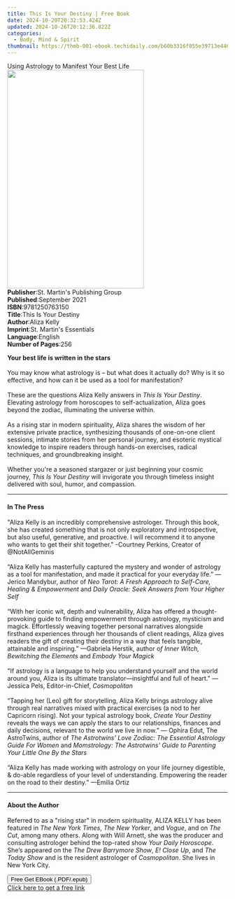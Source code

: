```yaml
---
title: This Is Your Destiny | Free Book
date: 2024-10-20T20:32:53.424Z
updated: 2024-10-26T20:12:36.822Z
categories:
  - Body, Mind & Spirit
thumbnail: https://thmb-001-ebook.techidaily.com/b60b3316f855e39713e4464edaa588441563284701e15767d738d1e5f9135dea.jpg
---
```

<main id="book-container">
  <div class="flex flex-col">
    <div class="book-brief flex-1 py-6 px-4 sm:p-6 md:py-10 md:px-8">
      <!-- brief-->
      <div class="book-brief-main">
        Using Astrology to Manifest Your Best Life
      </div>
    </div>
    <div
      class="book-meta-info flex-1 grid gap-4 col-start-1 col-end-3 row-start-1 sm:mb-6 sm:grid-cols-4 lg:gap-6 lg:col-start-2 lg:row-end-6 lg:row-span-6 lg:mb-0"
    >
      <div
        class="book-meta-info-left place-content-center mt-4 p-4 text-sm leading-6 col-start-2 col-span-2 dark:text-slate-400"
      >
        <img
          class="w-full h-500 object-cover rounded-lg sm:h-255 sm:col-span-2 lg:col-span-full"
          src="https://img-001-ebook.techidaily.com/5ba0355dc61a7dd848b526da8d0379662667680bb5694dee1f5e84fa673df4a5.jpg"
          alt=""
          width="312"
          height="500"
        />
      </div>
      <div
        class="book-meta-info-right mt-2 col-start-1 row-start-2 col-span-3 self-center"
      >
        <!-- meta data  -->
        <div class="flex flex-col px-4 md:px-8">
          <div class="flex-1">
            <strong>Publisher</strong>:<span class="px-2"
              >St. Martin&#39;s Publishing Group</span
            >
          </div>
          <div class="flex-1">
            <strong>Published</strong>:<span class="px-2">September 2021</span>
          </div>
          <div class="flex-1">
            <strong>ISBN</strong>:<span class="px-2">9781250763150</span>
          </div>
          <div class="flex-1">
            <strong>Title</strong>:<span class="px-2"
              >This Is Your Destiny</span
            >
          </div>
          <div class="flex-1">
            <strong>Author</strong>:<span class="px-2">Aliza Kelly</span>
          </div>
          <div class="flex-1">
            <strong>Imprint</strong>:<span class="px-2"
              >St. Martin&#39;s Essentials</span
            >
          </div>
          <div class="flex-1">
            <strong>Language</strong>:<span class="px-2">English</span>
          </div>
          <div class="flex-1">
            <strong>Number of Pages</strong>:<span class="px-2">256</span>
          </div>
        </div>
      </div>
    </div>
    <div class="book-description flex-1 py-6 px-4 sm:p-6 md:py-10 md:px-8">
      <div class="book-description-main">
        <div accordion-content="" id="description">
          <p>
            <b>Your best life is written in the stars</b><br /><br />You may
            know what astrology is – but what does it actually do? Why is it so
            effective, and how can it be used as a tool for manifestation?<br /><br />These
            are the questions Aliza Kelly answers in
            <i>This Is Your Destiny</i>. Elevating astrology from horoscopes to
            self-actualization, Aliza goes beyond the zodiac, illuminating the
            universe within.<br /><br />As a rising star in modern spirituality,
            Aliza shares the wisdom of her extensive private practice,
            synthesizing thousands of one-on-one client sessions, intimate
            stories from her personal journey, and esoteric mystical knowledge
            to inspire readers through hands-on exercises, radical techniques,
            and groundbreaking insight.<br /><br />Whether you're a seasoned
            stargazer or just beginning your cosmic journey,
            <i>This Is Your Destiny </i>will invigorate you through timeless
            insight delivered with soul, humor, and compassion.
          </p>
        </div>
        <div class="accordion-fader"></div>
      </div>
    </div>
    <div class="book-excerpts flex-1 py-6 px-4 sm:p-6 md:py-10 md:px-8">
      <!-- excerpts-->
      <div class="book-excerpts-main">
        <hr />
        <h4 class="placeholder placeholder-heading">
          <span>In The Press</span>
        </h4>
        <p></p>
        <p>
          "Aliza Kelly is an incredibly comprehensive astrologer. Through this
          book, she has created something that is not only exploratory and
          introspective, but also useful, generative, and proactive. I will
          recommend it to anyone who wants to get their shit together."
          -Courtney Perkins, Creator of @NotAllGeminis<br /><br />“Aliza Kelly
          has masterfully captured the mystery and wonder of astrology as a tool
          for manifestation, and made it practical for your everyday life.”
          —Jerico Mandybur, author of
          <i
            >Neo Tarot: A Fresh Approach to Self-Care, Healing &amp;
            Empowerment</i
          >
          and <i>Daily Oracle: Seek Answers from Your Higher Self</i
          ><br /><br />“With her iconic wit, depth and vulnerability, Aliza has
          offered a thought-provoking guide to finding empowerment through
          astrology, mysticism and magick. Effortlessly weaving together
          personal narratives alongside firsthand experiences through her
          thousands of client readings, Aliza gives readers the gift of creating
          their destiny in a way that feels tangible, attainable and inspiring.”
          —Gabriela Herstik, author o<i
            >f Inner Witch, Bewitching the Elements</i
          >
          and <i>Embody Your Magick</i><br /><br />"If astrology is a language
          to help you understand yourself and the world around you, Aliza is its
          ultimate translator—insightful and full of heart." —Jessica Pels,
          Editor-in-Chief, <i>Cosmopolitan</i><br /><br />“Tapping her (Leo)
          gift for storytelling, Aliza Kelly brings astrology alive through real
          narratives mixed with practical exercises (a nod to her Capricorn
          rising). Not your typical astrology book,
          <i>Create Your Destiny</i> reveals the ways we can apply the stars to
          our relationships, finances and daily decisions, relevant to the world
          we live in now.” — Ophira Edut, The AstroTwins, author of
          <i
            >The Astrotwins' Love Zodiac: The Essential Astrology Guide For
            Women</i
          >
          and
          <i
            >Momstrology: The Astrotwins' Guide to Parenting Your Little One By
            the Stars</i
          ><br /><br />“Aliza Kelly has made working with astrology on your life
          journey digestible, &amp; do-able regardless of your level of
          understanding. Empowering the reader on the road to their destiny.”
          —Emilia Ortiz
        </p>
        <p></p>
      </div>
    </div>
    <div class="book-about-author flex-1 py-6 px-4 sm:p-6 md:py-10 md:px-8">
      <!-- about author-->
      <div class="book-main-author-main">
        <hr />
        <h4 class="placeholder placeholder-heading">
          <span>About the Author</span>
        </h4>
        <p>
          Referred to as a "rising star" in modern spirituality, ALIZA KELLY has
          been featured in <i>The New York Times</i>, <i>The New Yorker</i>, and
          <i>Vogue</i>, and on <i>The Cut</i>, among many others. Along with
          Will Arnett, she was the producer and consulting astrologer behind the
          top-rated show <i>Your Daily Horoscope</i>. She’s appeared on the
          <i>The Drew Barrymore Show</i>, <i>E! Close Up</i>, and
          <i>The Today Show</i> and is the resident astrologer of
          <i>Cosmopolitan</i>. She lives in New York City.
        </p>
      </div>
    </div>
    <div class="book-free-get flex-1 py-6 px-4 sm:p-6 md:py-10 md:px-8">
      <button
        id="btn-free-get"
        class="bg-blue-500 hover:bg-blue-700 text-white font-bold py-2 px-4 rounded"
      >
        Free Get EBook (.PDF/.epub)
      </button>
      <div id="countdown-display" class="px-2 text-lg mt-2"></div>
      <a
        id="free-link"
        class="hidden bg-blue-500 hover:bg-blue-700 text-white font-bold py-2 px-4 rounded"
        href="https://www.ebooks.com/en-us/book/210187823/this-is-your-destiny/aliza-kelly/"
        target="_blank"
        >Click here to get a free link</a
      >
    </div>
    <script>
      let countdownTime = 0;
      let countdownInterval = null;
      document
        .getElementById('btn-free-get')
        .addEventListener('click', startCountdown);
      function startCountdown() {
        countdownTime = new Date().getTime() + 60000 * 3;
        countdownInterval = setInterval(updateCountdown, 1000);
        document.getElementById('btn-free-get').disabled = true;
        document
          .getElementById('btn-free-get')
          .classList.add('bg-gray-500', 'cursor-not-allowed');
      }
      function updateCountdown() {
        let currentTime = new Date().getTime();
        let timeLeft = countdownTime - currentTime;
        let secondsLeft = Math.floor(timeLeft / 1000);
        document.getElementById('countdown-display').innerHTML =
          `Remaining time: ${secondsLeft} seconds.`;
        if (secondsLeft <= 0) {
          clearInterval(countdownInterval);
          document.getElementById('btn-free-get').classList.add('hidden');
          document.getElementById('free-link').classList.remove('hidden');
          document.getElementById('countdown-display').innerHTML = '';
        }
      }
    </script>
  </div>
</main>

<ins class="adsbygoogle"
      style="display:block"
      data-ad-client="ca-pub-7571918770474297"
      data-ad-slot="8358498916"
      data-ad-format="auto"
      data-full-width-responsive="true"></ins>
    